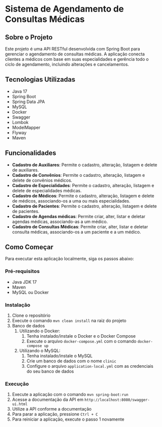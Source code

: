 # Sistema de Agendamento de Consultas Médicas

## Sobre o Projeto
Este projeto é uma API RESTful desenvolvida com Spring Boot para gerenciar o agendamento de consultas médicas. A aplicação conecta clientes a médicos com base em suas especialidades e gerência todo o ciclo de agendamento, incluindo alterações e cancelamentos.

## Tecnologias Utilizadas
- Java 17
- Spring Boot
- Spring Data JPA
- MySQL
- Docker
- Swagger
- Lombok
- ModelMapper
- Flyway
- Maven

## Funcionalidades
- **Cadastro de Auxiliares**: Permite o cadastro, alteração, listagem e delete de auxiliares.
- **Cadastro de Convênios**: Permite o cadastro, alteração, listagem e delete de convênios médicos.
- **Cadastro de Especialidades**: Permite o cadastro, alteração, listagem e delete de especialidades médicas.
- **Cadastro de Médicos**: Permite o cadastro, alteração, listagem e delete de médicos, associando-os a uma ou mais especialidades.
- **Cadastro de Pacientes**: Permite o cadastro, alteração, listagem e delete de pacientes.
- **Cadastro de Agendas médicas**: Permite criar, alter, listar e deletar agendas médicas, associando-as a um médico.
- **Cadastro de Consultas Médicas**: Permite criar, alter, listar e deletar consulta médicas, associando-os a um paciente e a um médico.

## Como Começar
Para executar esta aplicação localmente, siga os passos abaixo:

### Pré-requisitos
- Java JDK 17
- Maven
- MySQL ou Docker

### Instalação
1. Clone o repositório
2. Execute o comando `mvn clean install` na raiz do projeto
3. Banco de dados
   1. Utilizando o Docker:
      1. Tenha instalado/instale o Docker e o Docker Compose
      2. Execute o arquivo `docker-compose.yml` com o comando `docker-compose up`
   2. Utilizando o MySQL:
      1. Tenha instalado/instale o MySQL
      2. Crie um banco de dados com o nome `clinic`
      3. Configure o arquivo `application-local.yml` com as credenciais do seu banco de dados


### Execução
1. Execute a aplicação com o comando `mvn spring-boot:run`
2. Acesse a documentação da API em `http://localhost:8080/swagger-ui.html`
3. Utilize a API conforme a documentação
4. Para parar a aplicação, pressione `Ctrl + C`
5. Para reiniciar a aplicação, execute o passo 1 novamente


